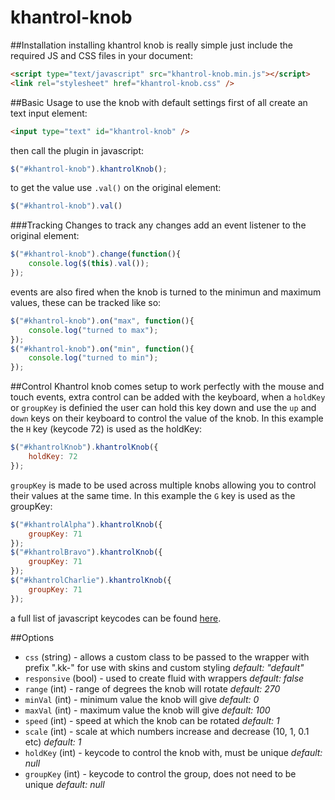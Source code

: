 khantrol-knob
=============



##Installation
installing khantrol knob is really simple just include the required JS and CSS files in your document:

```html
<script type="text/javascript" src="khantrol-knob.min.js"></script>
<link rel="stylesheet" href="khantrol-knob.css" />
```

##Basic Usage
to use the knob with default settings first of all create an text input element: 
```html
<input type="text" id="khantrol-knob" />
```

then call the plugin in javascript:
```javascript
$("#khantrol-knob").khantrolKnob();
```
to get the value use `.val()` on the original element: 
```javascript
$("#khantrol-knob").val()
```

###Tracking Changes
to track any changes add an event listener to the original element:
```javascript
$("#khantrol-knob").change(function(){
	console.log($(this).val());
});
```
events are also fired when the knob is turned to the minimun and maximum values, these can be tracked like so:
```javascript
$("#khantrol-knob").on("max", function(){
	console.log("turned to max");
});
$("#khantrol-knob").on("min", function(){
	console.log("turned to min");
});
```

##Control
Khantrol knob comes setup to work perfectly with the mouse and touch events, extra control can be added with the keyboard, when a `holdKey` or `groupKey` is definied the user can hold this key down and use the `up` and `down` keys on their keyboard to control the value of the knob. In this example the `H` key (keycode 72) is used as the holdKey:

```javascript
$("#khantrolKnob").khantrolKnob({
	holdKey: 72
});
```

`groupKey` is made to be used across multiple knobs allowing you to control their values at the same time. In this example the `G` key is used as the groupKey:

```javascript
$("#khantrolAlpha").khantrolKnob({
	groupKey: 71
});
$("#khantrolBravo").khantrolKnob({
	groupKey: 71
});
$("#khantrolCharlie").khantrolKnob({
	groupKey: 71
});
```

a full list of javascript keycodes can be found [here](http://www.cambiaresearch.com/articles/15/javascript-char-codes-key-codes). 

##Options


- `css` (string) - allows a custom class to be passed to the wrapper with prefix ".kk-" for use with skins and custom styling _default: "default"_
- `responsive` (bool) - used to create fluid with wrappers _default: false_
- `range` (int) - range of degrees the knob will rotate _default: 270_
- `minVal` (int) - minimum value the knob will give _default: 0_
- `maxVal` (int) - maximum value the knob will give _default: 100_
- `speed` (int) - speed at which the knob can be rotated _default: 1_
- `scale` (int) - scale at which numbers increase and decrease (10, 1, 0.1 etc) _default: 1_
- `holdKey` (int) - keycode to control the knob with, must be unique _default: null_
- `groupKey` (int) - keycode to control the group, does not need to be unique _default: null_